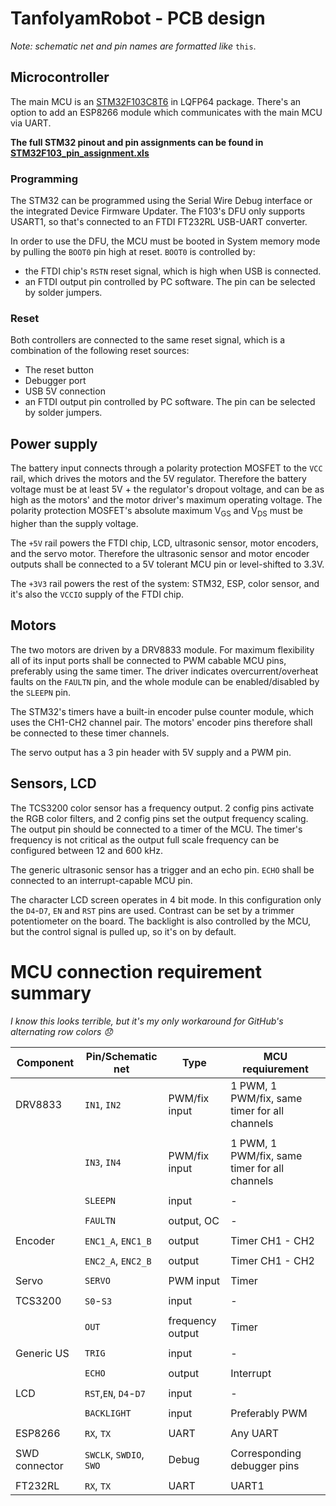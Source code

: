 # TanfolyamRobot - PCB design

_Note: schematic net and pin names are formatted like_ `this`.

## Microcontroller

The main MCU is an [STM32F103C8T6](https://www.st.com/resource/en/datasheet/stm32f103c8.pdf) in LQFP64 package. There's an option to add an ESP8266 module which communicates with the main MCU via UART.

**The full STM32 pinout and pin assignments can be found in [STM32F103_pin_assignment.xls](STM32F103_pin_assignment.xls)**

### Programming

The STM32 can be programmed using the Serial Wire Debug interface or the integrated Device Firmware Updater. The F103's DFU only supports USART1, so that's connected to an FTDI FT232RL USB-UART converter.

In order to use the DFU, the MCU must be booted in System memory mode by pulling the `BOOT0` pin high at reset.
`BOOT0` is controlled by:
 * the FTDI chip's `RSTN` reset signal, which is high when USB is connected.
 * an FTDI output pin controlled by PC software. The pin can be selected by solder jumpers.


### Reset

Both controllers are connected to the same reset signal, which is a combination of the following reset sources:
 * The reset button
 * Debugger port
 * USB 5V connection
 * an FTDI output pin controlled by PC software. The pin can be selected by solder jumpers.

## Power supply

The battery input connects through a polarity protection MOSFET to the `VCC` rail, which drives the motors and the 5V regulator. Therefore the battery voltage must be at least 5V + the regulator's dropout voltage, and can be as high as the motors' and the motor driver's maximum operating voltage. The polarity protection MOSFET's absolute maximum V<sub>GS</sub> and V<sub>DS</sub> must be higher than the supply voltage.

The `+5V` rail powers the FTDI chip, LCD, ultrasonic sensor, motor encoders, and the servo motor. Therefore the ultrasonic sensor and motor encoder outputs shall be connected to a 5V tolerant MCU pin or level-shifted to 3.3V.

The `+3V3` rail powers the rest of the system: STM32, ESP, color sensor, and it's also the `VCCIO` supply of the FTDI chip.


## Motors

The two motors are driven by a DRV8833 module. For maximum flexibility all of its input ports shall be connected to PWM cabable MCU pins, preferably using the same timer. The driver indicates overcurrent/overheat faults on the `FAULTN` pin, and the whole module can be enabled/disabled by the `SLEEPN` pin.

The STM32's timers have a built-in encoder pulse counter module, which uses the CH1-CH2 channel pair. The motors' encoder pins therefore shall be connected to these timer channels.

The servo output has a 3 pin header with 5V supply and a PWM pin.


## Sensors, LCD

The TCS3200 color sensor has a frequency output. 2 config pins activate the RGB color filters, and 2 config pins set the output frequency scaling. The output pin should be connected to a timer of the MCU. The timer's frequency is not critical as the output full scale frequency can be configured between 12 and 600 kHz.

The generic ultrasonic sensor has a trigger and an echo pin. `ECHO` shall be connected to an interrupt-capable MCU pin.

The character LCD screen operates in 4 bit mode. In this configuration only the `D4`-`D7`, `EN` and `RST` pins are used. Contrast can be set by a trimmer potentiometer on the board. The backlight is also controlled by the MCU, but the control signal is pulled up, so it's on by default.

# MCU connection requirement summary

_I know this looks terrible, but it's my only workaround for GitHub's alternating row colors :disappointed:_

| Component     | Pin/Schematic net      | Type             | MCU requiurement                              |
|---------------|------------------------|------------------|-----------------------------------------------|
| DRV8833       | `IN1`, `IN2`           | PWM/fix input    | 1 PWM, 1 PWM/fix, same timer for all channels |
|||||
|               | `IN3`, `IN4`           | PWM/fix input    | 1 PWM, 1 PWM/fix, same timer for all channels |
|||||
|               | `SLEEPN`               | input            | -                                             |
|||||
|               | `FAULTN`               | output, OC       | -                                             |
|||||
| Encoder       | `ENC1_A`, `ENC1_B`     | output           | Timer CH1 - CH2                               |
|||||
|               | `ENC2_A`, `ENC2_B`     | output           | Timer CH1 - CH2                               |
|||||
| Servo         | `SERVO`                | PWM input        | Timer                                         |
|||||
| TCS3200       | `S0`-`S3`              | input            | -                                             |
|||||
|               | `OUT`                  | frequency output | Timer                                         |
|||||
| Generic US    | `TRIG`                 | input            | -                                             |
|||||
|               | `ECHO`                 | output           | Interrupt                                     |
|||||
| LCD           | `RST`,`EN`, `D4`-`D7`  | input            | -                                             |
|||||
|               | `BACKLIGHT`            | input            | Preferably PWM                                |
|||||
| ESP8266       | `RX`, `TX`             | UART             | Any UART                                      |
|||||
| SWD connector | `SWCLK`, `SWDIO`, `SWO`| Debug            | Corresponding debugger pins                   |
|||||
| FT232RL       | `RX`, `TX`             | UART             | UART1                                         |







